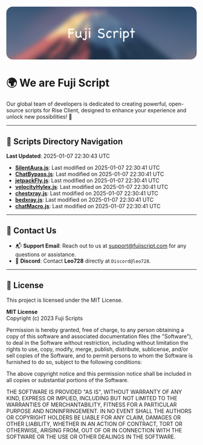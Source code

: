 ![Banner](.github/b.webp)

# 🌍 **We are Fuji Script**

Our global team of developers is dedicated to creating powerful, open-source scripts for Rise Client, designed to enhance your experience and unlock new possibilities! 🌟

---
<!-- SCRIPTS_NAVIGATION_START -->
## 📂 **Scripts Directory Navigation**

**Last Updated**: 2025-01-07 22:30:43 UTC

- **[SilentAura.js](scripts/SilentAura.js)**: Last modified on 2025-01-07 22:30:41 UTC
- **[ChatBypass.js](scripts/ChatBypass.js)**: Last modified on 2025-01-07 22:30:41 UTC
- **[jetpackFly.js](scripts/jetpackFly.js)**: Last modified on 2025-01-07 22:30:41 UTC
- **[velocityHylex.js](scripts/velocityHylex.js)**: Last modified on 2025-01-07 22:30:41 UTC
- **[chestxray.js](scripts/chestxray.js)**: Last modified on 2025-01-07 22:30:41 UTC
- **[bedxray.js](scripts/bedxray.js)**: Last modified on 2025-01-07 22:30:41 UTC
- **[chatMacro.js](scripts/chatMacro.js)**: Last modified on 2025-01-07 22:30:41 UTC

<!-- SCRIPTS_NAVIGATION_END -->

---

## 💬 **Contact Us**  
- 📬 **Support Email**: Reach out to us at [support@fujiscript.com](mailto:support@fujiscript.com) for any questions or assistance.  
- 💬 **Discord**: Contact **Leo728** directly at `Discord@leo728`.

---

## 📜 **License**

This project is licensed under the MIT License.  

**MIT License**  
Copyright (c) 2023 Fuji Scripts  

Permission is hereby granted, free of charge, to any person obtaining a copy of this software and associated documentation files (the "Software"), to deal in the Software without restriction, including without limitation the rights to use, copy, modify, merge, publish, distribute, sublicense, and/or sell copies of the Software, and to permit persons to whom the Software is furnished to do so, subject to the following conditions:  

The above copyright notice and this permission notice shall be included in all copies or substantial portions of the Software.  

THE SOFTWARE IS PROVIDED "AS IS", WITHOUT WARRANTY OF ANY KIND, EXPRESS OR IMPLIED, INCLUDING BUT NOT LIMITED TO THE WARRANTIES OF MERCHANTABILITY, FITNESS FOR A PARTICULAR PURPOSE AND NONINFRINGEMENT. IN NO EVENT SHALL THE AUTHORS OR COPYRIGHT HOLDERS BE LIABLE FOR ANY CLAIM, DAMAGES OR OTHER LIABILITY, WHETHER IN AN ACTION OF CONTRACT, TORT OR OTHERWISE, ARISING FROM, OUT OF OR IN CONNECTION WITH THE SOFTWARE OR THE USE OR OTHER DEALINGS IN THE SOFTWARE.  

